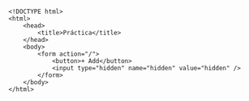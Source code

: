 <code>
&lt;!DOCTYPE html&gt;
&lt;html&gt;
    &lt;head&gt;
        &lt;title&gt;Práctica&lt;/title&gt;
    &lt;/head&gt;
    &lt;body&gt;
        &lt;form action="/"&gt;
            &lt;button&gt;+ Add&lt;/button&gt;
            &lt;input type="hidden" name="hidden" value="hidden" /&gt;
        &lt;/form&gt;
    &lt;/body&gt;
&lt;/html&gt;
</code>